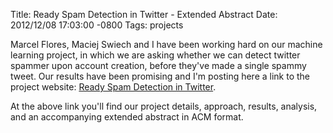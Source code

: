 Title: Ready Spam Detection in Twitter - Extended Abstract
Date: 2012/12/08 17:03:00 -0800
Tags: projects

Marcel Flores, Maciej Swiech and I have been working hard on our
machine learning project, in which we are asking whether we can detect
twitter spammer upon account creation, before they've made a single
spammy tweet. Our results have been promising and I'm posting here a
link to the project website: [Ready Spam Detection in Twitter][1].

At the above link you'll find our project details, approach, results,
analysis, and an accompanying extended abstract in ACM format.

[1]: http://twspam.wordpress.com
